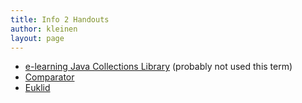 ```yaml
---
title: Info 2 Handouts
author: kleinen
layout: page
---
```

* [e-learning Java Collections Library](collections)
(probably not used this term)
* [Comparator](comparator)
* [Euklid](euclid)

